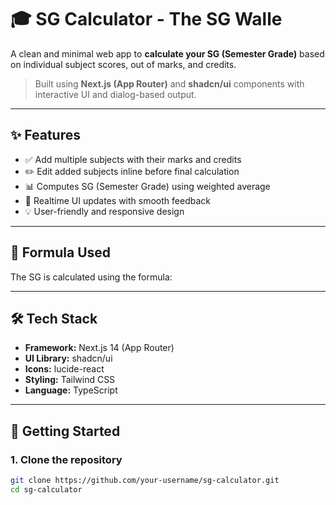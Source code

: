 # 🎓 SG Calculator - The SG Walle

A clean and minimal web app to **calculate your SG (Semester Grade)** based on individual subject scores, out of marks, and credits.

> Built using **Next.js (App Router)** and **shadcn/ui** components with interactive UI and dialog-based output.

---

## ✨ Features

- ✅ Add multiple subjects with their marks and credits
- ✏️ Edit added subjects inline before final calculation
- 📊 Computes SG (Semester Grade) using weighted average
- 🔄 Realtime UI updates with smooth feedback
- 💡 User-friendly and responsive design

---

## 🧠 Formula Used

The SG is calculated using the formula:


---

## 🛠️ Tech Stack

- **Framework:** Next.js 14 (App Router)
- **UI Library:** shadcn/ui
- **Icons:** lucide-react
- **Styling:** Tailwind CSS
- **Language:** TypeScript

---

## 🚀 Getting Started

### 1. Clone the repository

```bash
git clone https://github.com/your-username/sg-calculator.git
cd sg-calculator
